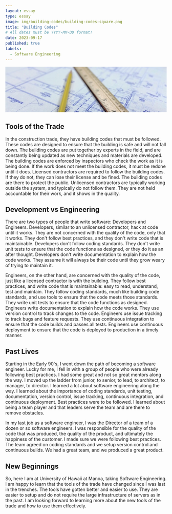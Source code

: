 ```yaml
---
layout: essay
type: essay
image: img/building-codes/building-codes-square.png
title: "Building Codes"
# All dates must be YYYY-MM-DD format!
date: 2023-09-17
published: true
labels:
  - Software Engineering
---
```


<img class="img-fluid" alt="blueprint" src="../img/building-codes/building-codes.png">

## Tools of the Trade

In the construction trade, they have building codes that must be followed. These codes are designed to ensure that the building is safe and will not fall down. The building codes are put together by experts in the field, and are constantly being
updated as new techniques and materials are developed. The building codes are enforced by inspectors who check the work as it is being done. If the work does not meet the building codes, it must be redone until it does.
Licensed contractors are required to follow the building codes. If they do not, they can lose their license and be fined. The building codes are there to protect the public. Unlicensed contractors are typically working outside the system, and
typically do not follow them. They are not held accountable for their work, and it shows in the quality.

## Development vs Engineering

There are two types of people that write software: Developers and Engineers. Developers, similar to an unlicensed contractor, hack at code until it works. They are not concerned with the quality of the code, only that it works. They don't follow best
practices, and they don't write code that is maintainable. Developers don't follow coding standards. They don't write unit tests to ensure that the code functions as designed, or they do it as an after thought. Developers don't write documentation to
explain how the code works. They assume it will always be their code until they grow weary of trying to maintain it.

Engineers, on the other hand, are concerned with the quality of the code, just like a licensed contractor is with the building. They follow best practices, and write code that is maintainable: easy to read, understand, test and maintain. They follow
coding standards, much like building code standards, and use tools to ensure that the code meets those standards. They write unit tests to ensure that the code functions as designed. Engineers write documentation to explain how the code works. They
use version control to track changes to the code. Engineers use issue tracking to track bugs and feature requests. They use continuous integration to ensure that the code builds and passes all tests. Engineers use continuous deployment to ensure that
the code is deployed to production in a timely manner.

## Past Lives

Starting in the Early 90's, I went down the path of becoming a software engineer. Lucky for me, I fell in with a group of people who were already following best practices. I had some great and not so great mentors along the way. I moved up the ladder
from junior, to senior, to lead, to architect, to manager, to director. I learned a lot about software engineering along the way. I learned about the importance of coding standards, unit testing, documentation, version control, issue tracking,
continuous integration, and continuous deployment. Best practices were to be followed. I learned about being a team player and that leaders serve the team and are there to remove obstacles.

In my last job as a software engineer, I was the Director of a team of a dozen or so software engineers. I was responsible for the quality of the code that was produced, the quality of the product, and ultimately the happiness
of the customer. I made sure we were following best practices. The team agreed on coding standards and we setup version control and continuous builds. We had a great team, and we produced a great product.

## New Beginnings

So, here I am at University of Hawaii at Manoa, taking Software Engineering. I am happy to learn that the tools of the trade have changed since I was last in the trenches. The tools have gotten better and easier to use. They are easier to setup and
do not require the large infrastructure of servers as in the past. I am looking forward to learning more about the new tools of the trade and how to use them effectively.
